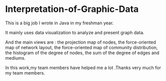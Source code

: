 # Interpretation-of-Graphic-Data

This is a big job I wrote in Java in my freshman year.

It mainly uses data visualization to analyze and present graph data. 

And the main views are :
  the projection map of nodes,
  the force-oriented map of network layout,
  the force-oriented map of community distribution,
  the histogram of the degree of nodes,
  the sum of the degree of edges and mediums.

  In this work,my team members have helped me a lot .Thanks very much for my team members.
